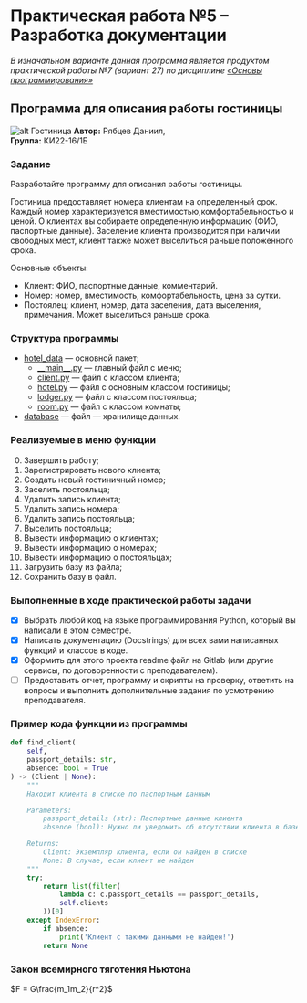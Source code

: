 # Практическая работа №5 – Разработка документации

_В изначальном варианте данная программа является продуктом практической работы №7 (вариант 27) по дисциплине [«Основы программирования»](https://e.sfu-kras.ru/course/view.php?id=22288)_

## Программа для описания работы гостиницы

![alt Гостиница](https://external-content.duckduckgo.com/iu/?u=https%3A%2F%2Fdynamic-media-cdn.tripadvisor.com%2Fmedia%2Fphoto-o%2F1a%2F24%2Fe7%2Fc7%2Fcaption.jpg%3Fw%3D900%26h%3D-1%26s%3D1&f=1&nofb=1&ipt=d4046e29dca23906d203a92ac2f4fdc3f43fa1d8a7d79ebc4b818f9a020ed407&ipo=images)
**Автор:** Рябцев Даниил,<br>
**Группа:** КИ22-16/1Б

### Задание

Разработайте программу для описания работы гостиницы.

Гостиница предоставляет номера клиентам на определенный срок. Каждый номер характеризуется вместимостью,комфортабельностью и ценой. О клиентах вы собираете определенную информацию (ФИО, паспортные данные). Заселение клиента производится при наличии свободных мест, клиент также может выселиться раньше положенного срока.

Основные объекты:

- Клиент: ФИО, паспортные данные, комментарий.
- Номер: номер, вместимость, комфортабельность, цена за сутки.
- Постоялец: клиент, номер, дата заселения, дата выселения, примечания. Может выселиться раньше срока.

### Структура программы

- [hotel_data](hotel_data) — основной пакет;
  - [\_\_main\_\_.py](hotel_data/__main__.py) — главный файл с меню;
  - [client.py](hotel_data/client.py) — файл с классом клиента;
  - [hotel.py](hotel_data/hotel.py) — файл с основным классом гостиницы;
  - [lodger.py](hotel_data/lodger.py) — файл с классом постояльца;
  - [room.py](hotel_data/room.py) — файл с классом комнаты;
- [database](database) — файл — хранилище данных.

### Реализуемые в меню функции

0.  Завершить работу;
1.  Зарегистрировать нового клиента;
2.  Создать новый гостиничный номер;
3.  Заселить постояльца;
4.  Удалить запись клиента;
5.  Удалить запись номера;
6.  Удалить запись постояльца;
7.  Выселить постояльца;
8.  Вывести информацию о клиентах;
9.  Вывести информацию о номерах;
10. Вывести информацию о постояльцах;
11. Загрузить базу из файла;
12. Сохранить базу в файл.

### Выполненные в ходе практической работы задачи

- [x] Выбрать любой код на языке программирования Python, который вы написали в этом семестре.
- [x] Написать документацию (Docstrings) для всех вами написанных функций и классов в коде.
- [x] Оформить для этого проекта readme файл на Gitlab (или другие сервисы, по договоренности с преподавателем).
- [ ] Предоставить отчет, программу и скрипты на проверку, ответить на вопросы и выполнить дополнительные задания по усмотрению преподавателя.

### Пример кода функции из программы

```python
def find_client(
    self,
    passport_details: str,
    absence: bool = True
) -> (Client | None):
    """
    Находит клиента в списке по паспортным данным

    Parameters:
        passport_details (str): Паспортные данные клиента
        absence (bool): Нужно ли уведомить об отсутствии клиента в базе

    Returns:
        Client: Экземпляр клиента, если он найден в списке
        None: В случае, если клиент не найден
    """
    try:
        return list(filter(
            lambda c: c.passport_details == passport_details,
            self.clients
        ))[0]
    except IndexError:
        if absence:
            print('Клиент с такими данными не найден!')
        return None
```

### Закон всемирного тяготения Ньютона

$F = G\frac{m_1m_2}{r^2}$
